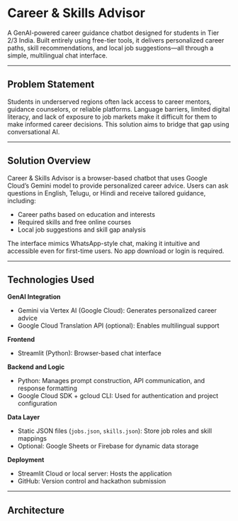 # Career & Skills Advisor

A GenAI-powered career guidance chatbot designed for students in Tier 2/3 India. Built entirely using free-tier tools, it delivers personalized career paths, skill recommendations, and local job suggestions—all through a simple, multilingual chat interface.

---

## Problem Statement

Students in underserved regions often lack access to career mentors, guidance counselors, or reliable platforms. Language barriers, limited digital literacy, and lack of exposure to job markets make it difficult for them to make informed career decisions. This solution aims to bridge that gap using conversational AI.

---

## Solution Overview

Career & Skills Advisor is a browser-based chatbot that uses Google Cloud’s Gemini model to provide personalized career advice. Users can ask questions in English, Telugu, or Hindi and receive tailored guidance, including:

- Career paths based on education and interests  
- Required skills and free online courses  
- Local job suggestions and skill gap analysis  

The interface mimics WhatsApp-style chat, making it intuitive and accessible even for first-time users. No app download or login is required.

---

## Technologies Used

**GenAI Integration**
- Gemini via Vertex AI (Google Cloud): Generates personalized career advice
- Google Cloud Translation API (optional): Enables multilingual support

**Frontend**
- Streamlit (Python): Browser-based chat interface

**Backend and Logic**
- Python: Manages prompt construction, API communication, and response formatting
- Google Cloud SDK + gcloud CLI: Used for authentication and project configuration

**Data Layer**
- Static JSON files (`jobs.json`, `skills.json`): Store job roles and skill mappings
- Optional: Google Sheets or Firebase for dynamic data storage

**Deployment**
- Streamlit Cloud or local server: Hosts the application
- GitHub: Version control and hackathon submission

---

## Architecture


